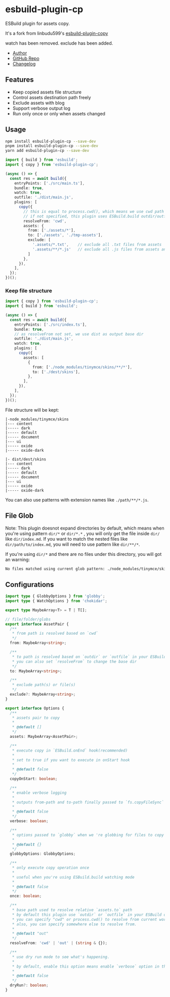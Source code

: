 # esbuild-plugin-cp

ESBuild plugin for assets copy. 

It's a fork from linbudu599's [esbuild-plugin-copy](https://github.com/LinbuduLab/esbuild-plugins/tree/master/packages/esbuild-plugin-copy#readme)

watch has been removed. exclude has been added.


- [Author](https://github.com/Kwizach)
- [GitHub Repo](https://github.com/Kwizach/esbuild-plugin-cp#readme)
- [Changelog](https://github.com/Kwizach/esbuild-plugin-cp#CHANGELOG.md)

## Features

- Keep copied assets file structure
- Control assets destination path freely
- Exclude assets with blog
- Support verbose output log
- Run only once or only when assets changed

## Usage

```bash
npm install esbuild-plugin-cp --save-dev
pnpm install esbuild-plugin-cp --save-dev
yarn add esbuild-plugin-cp --save-dev
```

```typescript
import { build } from 'esbuild';
import { copy } from 'esbuild-plugin-cp';

(async () => {
  const res = await build({
    entryPoints: ['./src/main.ts'],
    bundle: true,
    watch: true,
    outfile: './dist/main.js',
    plugins: [
      copy({
        // this is equal to process.cwd(), which means we use cwd path as base path to resolve `to` path
        // if not specified, this plugin uses ESBuild.build outdir/outfile options as base path.
        resolveFrom: 'cwd',
        assets: {
          from: ['./assets/*'],
          to: ['./assets', './tmp-assets'],
          exclude: [
            '.assets/*.txt',    // exclude all .txt files from assets 
            '.assets/**/*.js'   // exclude all .js files from assets and his sub directories
          ]
        },
      }),
    ],
  });
})();
```

### Keep file structure

```typescript
import { copy } from 'esbuild-plugin-cp';
import { build } from 'esbuild';

(async () => {
  const res = await build({
    entryPoints: ['./src/index.ts'],
    bundle: true,
    // as resolveFrom not set, we use dist as output base dir
    outfile: './dist/main.js',
    watch: true,
    plugins: [
      copy({
        assets: [
          {
            from: ['./node_modules/tinymce/skins/**/*'],
            to: ['./dest/skins'],
          },
        ],
      }),
    ],
  });
})();
```

File structure will be kept:

```text
|-node_modules/tinymce/skins
|--- content
|----- dark
|----- default
|----- document
|--- ui
|----- oxide
|----- oxide-dark
```

```text
|- dist/dest/skins
|--- content
|----- dark
|----- default
|----- document
|--- ui
|----- oxide
|----- oxide-dark
```

You can also use patterns with extension names like `./path/**/*.js`.

## File Glob

Note: This plugin doesnot expand directories by default, which means when you're using pattern `dir/*` or `dir/*.*` , you will only get the file inside `dir/` like `dir/index.md`. If you want to match the nested files like `dir/path/to/index.md`, you will need to use pattern like `dir/**/*`.

If you're using `dir/*` and there are no files under this directory, you will got an warning:

```bash
No files matched using current glob pattern: ./node_modules/tinymce/skins/*, maybe you need to configure globby by options.globbyOptions?
```

## Configurations

```typescript
import type { GlobbyOptions } from 'globby';
import type { WatchOptions } from 'chokidar';

export type MaybeArray<T> = T | T[];

// file/folder/globs
export interface AssetPair {
  /**
   * from path is resolved based on `cwd`
   */
  from: MaybeArray<string>;

  /**
   * to path is resolved based on `outdir` or `outfile` in your ESBuild options by default
   * you can also set `resolveFrom` to change the base dir
   */
  to: MaybeArray<string>;

  /**
   * exclude path(s) or file(s)
   */
  exclude?: MaybeArray<string>;
}

export interface Options {
  /**
   * assets pair to copy
   *
   * @default []
   */
  assets: MaybeArray<AssetPair>;

  /**
   * execute copy in `ESBuild.onEnd` hook(recommended)
   *
   * set to true if you want to execute in onStart hook
   *
   * @default false
   */
  copyOnStart: boolean;

  /**
   * enable verbose logging
   *
   * outputs from-path and to-path finally passed to `fs.copyFileSync` method
   *
   * @default false
   */
  verbose: boolean;

  /**
   * options passed to `globby` when we 're globbing for files to copy
   *
   * @default {}
   */
  globbyOptions: GlobbyOptions;

  /**
   * only execute copy operation once
   *
   * useful when you're using ESBuild.build watching mode
   *
   * @default false
   */
  once: boolean;

  /**
   * base path used to resolve relative `assets.to` path
   * by default this plugin use `outdir` or `outfile` in your ESBuild options
   * you can specify "cwd" or process.cwd() to resolve from current working directory,
   * also, you can specify somewhere else to resolve from.
   *
   * @default "out"
   */
  resolveFrom: 'cwd' | 'out' | (string & {});

  /**
   * use dry run mode to see what's happening.
   *
   * by default, enable this option means enable `verbose` option in the same time
   *
   * @default false
   */
  dryRun?: boolean;
}
```
